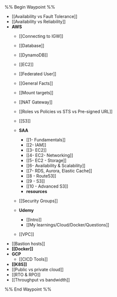 %% Begin Waypoint %%
- [[Availability vs Fault Tolerance]]
- [[Availability vs Reliability]]
- **AWS**
	- [[Connecting to IGW]]
	- [[Database]]
	- [[DynamoDB]]
	- [[EC2]]
	- [[Federated User]]
	- [[General Facts]]
	- [[Mount targets]]
	- [[NAT Gateway]]
	- [[Roles vs Policies vs STS vs Pre-signed URL]]
	- [[S3]]
	- **SAA**
		- [[1- Fundamentals]]
		- [[2- IAM]]
		- [[3- EC2]]
		- [[4- EC2- Networking]]
		- [[5- EC2 - Storage]]
		- [[6- Availability & Scalability]]
		- [[7- RDS, Aurora, Elastic Cache]]
		- [[8 - Route53]]
		- [[9 - S3]]
		- [[10 - Advanced S3]]
		- **resources**

	- [[Security Groups]]
	- **Udemy**
		- [[Intro]]
		- [[My learnings/Cloud/Docker/Questions]]
	- [[VPC]]
- [[Bastion hosts]]
- **[[Docker]]**
- **GCP**
	- [[CICD Tools]]
- **[[K8S]]**
- [[Public vs private cloud]]
- [[RTO & RPO]]
- [[Throughput vs bandwidth]]

%% End Waypoint %%

